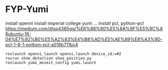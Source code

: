 # FYP-Yumi

install openni
install imperial college yumi ...
install pcl, python-pcl https://medium.com/@ss4365gg/%E6%88%90%E5%8A%9F%E5%9C%A8ubuntu-16-04%E7%92%B0%E5%A2%83%E4%B8%AD%E5%AE%89%E8%A3%9D-pcl-1-8-1-python-pcl-a016b711bc4

```
roslaunch openni_launch openni.launch device_id:=#2
rosrun shoe_detection shoe_position.py 
roslaunch yumi_moveit_config yumi.launch 
```
